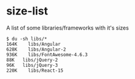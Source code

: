 # size-list
A list of some libraries/frameworks with it's sizes
```
$ du -sh libs/*
164K	libs/Angular
628K	libs/Angular-2
936K	libs/FontAwesome-4.6.3
88K   libs/jQuery-2
96K   libs/jQuery-3
220K	libs/React-15
```
